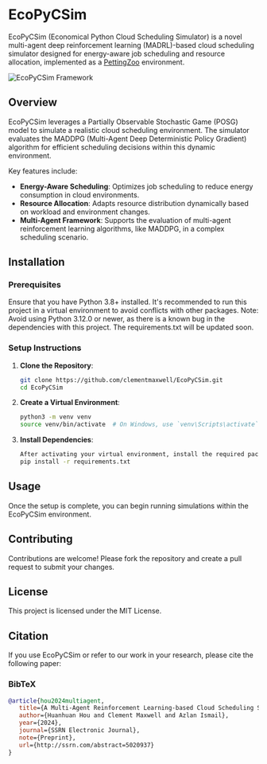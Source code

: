 # EcoPyCSim
EcoPyCSim (Economical Python Cloud Scheduling Simulator) is a novel multi-agent deep reinforcement learning (MADRL)-based cloud scheduling simulator designed for energy-aware job scheduling and resource allocation, implemented as a [PettingZoo](https://github.com/Farama-Foundation/PettingZoo) environment.

![EcoPyCSim Framework](https://github.com/user-attachments/assets/dd577dde-f15e-4212-a06e-4ca3765886ef)

## Overview
EcoPyCSim leverages a Partially Observable Stochastic Game (POSG) model to simulate a realistic cloud scheduling environment. The simulator evaluates the MADDPG (Multi-Agent Deep Deterministic Policy Gradient) algorithm for efficient scheduling decisions within this dynamic environment.

Key features include:
- **Energy-Aware Scheduling**: Optimizes job scheduling to reduce energy consumption in cloud environments.
- **Resource Allocation**: Adapts resource distribution dynamically based on workload and environment changes.
- **Multi-Agent Framework**: Supports the evaluation of multi-agent reinforcement learning algorithms, like MADDPG, in a complex scheduling scenario.

## Installation

### Prerequisites
Ensure that you have Python 3.8+ installed. It's recommended to run this project in a virtual environment to avoid conflicts with other packages.
Note: Avoid using Python 3.12.0 or newer, as there is a known bug in the dependencies with this project. The requirements.txt will be updated soon.

### Setup Instructions

1. **Clone the Repository**:
   ```bash
   git clone https://github.com/clementmaxwell/EcoPyCSim.git
   cd EcoPyCSim

2. **Create a Virtual Environment**:
   ```bash
   python3 -m venv venv
   source venv/bin/activate  # On Windows, use `venv\Scripts\activate`

3. **Install Dependencies**:
   ```bash
   After activating your virtual environment, install the required packages:
   pip install -r requirements.txt

## Usage
Once the setup is complete, you can begin running simulations within the EcoPyCSim environment.

## Contributing
Contributions are welcome! Please fork the repository and create a pull request to submit your changes.

## License
This project is licensed under the MIT License.

## Citation
If you use EcoPyCSim or refer to our work in your research, please cite the following paper:

### BibTeX
```bibtex
@article{hou2024multiagent,
   title={A Multi-Agent Reinforcement Learning-based Cloud Scheduling Simulator for Energy-Aware Job Scheduling and Resource Allocation},
   author={Huanhuan Hou and Clement Maxwell and Azlan Ismail},
   year={2024},
   journal={SSRN Electronic Journal},
   note={Preprint},
   url={http://ssrn.com/abstract=5020937}
}
